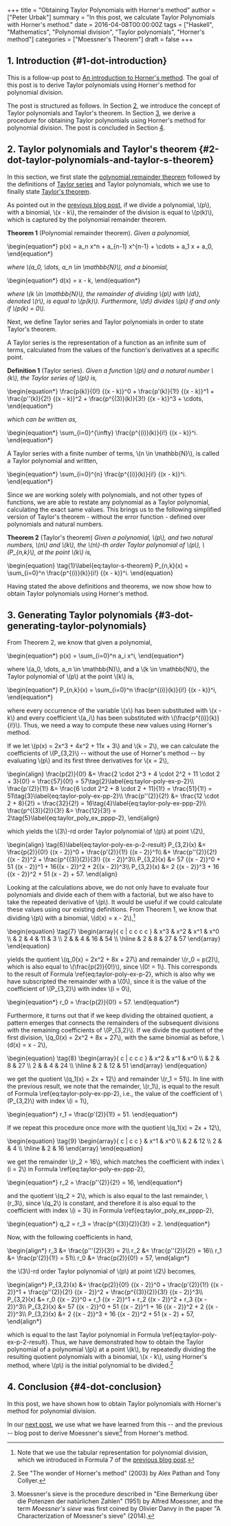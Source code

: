 +++
title = "Obtaining Taylor Polynomials&#x000a;with Horner's method"
author = ["Peter Urbak"]
summary = "In this post, we calculate Taylor Polynomials with Horner's method."
date = 2016-04-08T00:00:00Z
tags = ["Haskell", "Mathematics", "Polynomial division", "Taylor polynomials", "Horner's method"]
categories = ["Moessner's Theorem"]
draft = false
+++

## 1. Introduction {#1-dot-introduction}

This is a follow-up post to [An introduction to Horner's method](/posts/an-introduction-to-horners-method). The goal of this
post is to derive Taylor polynomials using Horner's method for polynomial
division.

The post is structured as follows. In Section [2](#2-dot-taylor-polynomials-and-taylor-s-theorem), we introduce the concept of
Taylor polynomials and Taylor's theorem. In Section [3](#3-dot-generating-taylor-polynomials), we derive a procedure for
obtaining Taylor polynomials using Horner's method for polynomial division. The
post is concluded in Section [4](#4-dot-conclusion).


## 2. Taylor polynomials and Taylor's theorem {#2-dot-taylor-polynomials-and-taylor-s-theorem}

In this section, we first state the [polynomial remainder theorem](https://en.wikipedia.org/wiki/Polynomial_remainder_theorem) followed by the
definitions of [Taylor series](https://en.wikipedia.org/wiki/Taylor_series) and Taylor polynomials, which we use to finally
state [Taylor's theorem](https://en.wikipedia.org/wiki/Taylor%27s_theorem).

As pointed out in the [previous blog post](/posts/an-introduction-to-horners-method), if we divide a polynomial, \\(p\\), with a
binomial, \\(x - k\\), the remainder of the division is equal to \\(p(k)\\), which is
captured by the polynomial remainder theorem.

**Theorem 1** (Polynomial remainder theorem). _Given a polynomial,_

\begin{equation\*}
  p(x) = a\_n x^n + a\_{n-1} x^{n-1} + \cdots + a\_1 x + a\_0,
\end{equation\*}

_where \\(a\_0, \dots, a\_n \in \mathbb{N}\\), and a binomial,_

\begin{equation\*}
  d(x) = x - k,
\end{equation\*}

_where \\(k \in \mathbb{N}\\), the remainder of dividing \\(p\\) with \\(d\\), denoted \\(r\\), is
equal to \\(p(k)\\). Furthermore, \\(d\\) divides \\(p\\) if and only if \\(p(k) = 0\\)._

Next, we define Taylor series and Taylor polynomials in order to state Taylor's
theorem.

A Taylor series is the representation of a function as an infinite sum of terms,
calculated from the values of the function's derivatives at a specific point.

**Definition 1** (Taylor series). _Given a function \\(p\\) and a natural number \\(k\\),
the Taylor series of \\(p\\) is,_

\begin{equation\*}
  \frac{p(k)}{0!} {(x - k)}^0 + \frac{p'(k)}{1!} {(x - k)}^1 +
  \frac{p''(k)}{2!} {(x - k)}^2 + \frac{p^{(3)}(k)}{3!} {(x - k)}^3 + \cdots,
\end{equation\*}

_which can be written as,_

\begin{equation\*}
  \sum\_{i=0}^{\infty} \frac{p^{(i)}(k)}{i!} {(x - k)}^i.
\end{equation\*}

A Taylor series with a finite number of terms, \\(n \in \mathbb{N}\\), is called a
Taylor polynomial and written,

\begin{equation\*}
  \sum\_{i=0}^{n} \frac{p^{(i)}(k)}{i!} {(x - k)}^i.
\end{equation\*}

Since we are working solely with polynomials, and not other types of functions,
we are able to restate any polynomial as a Taylor polynomial, calculating the
exact same values. This brings us to the following simplified version of
Taylor's theorem - without the error function - defined over polynomials and
natural numbers.

**Theorem 2** (Taylor's theorem) _Given a polynomial, \\(p\\), and two natural
numbers, \\(n\\) and \\(k\\), the \\(n\\)-th order Taylor polynomial of \\(p\\), \\(P\_{n,k}\\), at
the point \\(k\\) is,_

\begin{equation}
  \tag{1}\label{eq:taylor-s-theorem}
  P\_{n,k}(x) = \sum\_{i=0}^n \frac{p^{(i)}(k)}{i!} {(x - k)}^i.
\end{equation}

Having stated the above definitions and theorems, we now show how to obtain
Taylor polynomials using Horner's method.


## 3. Generating Taylor polynomials {#3-dot-generating-taylor-polynomials}

From Theorem 2, we know that given a polynomial,

\begin{equation\*}
  p(x) = \sum\_{i=0}^n a\_i x^i,
\end{equation\*}

where \\(a\_0, \dots, a\_n \in \mathbb{N}\\), and a \\(k \in \mathbb{N}\\), the Taylor polynomial
of \\(p\\) at the point \\(k\\) is,

\begin{equation\*}
  P\_{n,k}(x) = \sum\_{i=0}^n \frac{p^{(i)}(k)}{i!} {(x - k)}^i,
\end{equation\*}

where every occurrence of the variable \\(x\\) has been substituted with \\(x - k\\) and
every coefficient \\(a\_i\\) has been substituted with \\(\frac{p^{(i)}(k)}{i!}\\). Thus, we
need a way to compute these new values using Horner's method.

If we let \\(p(x) = 2x^3 + 4x^2 + 11x + 3\\) and \\(k = 2\\), we can calculate the
coefficients of \\(P\_{3,2}\\) -- without the use of Horner's method -- by evaluating
\\(p\\) and its first three derivatives for \\(x = 2\\),

\begin{align}
  \frac{p(2)}{0!} &= \frac{2 \cdot 2^3 + 4 \cdot 2^2 + 11 \cdot 2 + 3}{0!} =
  \frac{57}{0!} = 57\tag{2}\label{eq:taylor-poly-ex-p-2}\\\\
  \frac{p'(2)}{1!} &= \frac{6 \cdot 2^2 + 8 \cdot 2 + 11}{1!} = \frac{51}{1!} =
  51\tag{3}\label{eq:taylor-poly-ex-pp-2}\\\\
  \frac{p''(2)}{2!} &= \frac{12 \cdot 2 + 8}{2!} = \frac{32}{2!} =
  16\tag{4}\label{eq:taylor-poly-ex-ppp-2}\\\\
  \frac{p^{(3)}(2)}{3!} &= \frac{12}{3!} = 2\tag{5}\label{eq:taylor\_poly\_ex\_pppp-2},
\end{align}

which yields the \\(3\\)-rd order Taylor polynomial of \\(p\\) at point \\(2\\),

\begin{align}
  \tag{6}\label{eq:taylor-poly-ex-p-2-result}
  P\_{3,2}(x) &= \frac{p(2)}{0!} {(x - 2)}^0 + \frac{p'(2)}{1!} {(x - 2)}^1\\\\
  &+ \frac{p''(2)}{2!} {(x - 2)}^2 + \frac{p^{(3)}(2)}{3!} {(x - 2)}^3\\\\
  P\_{3,2}(x) &= 57 {(x - 2)}^0 + 51 {(x - 2)}^1 + 16{(x - 2)}^2 + 2{(x - 2)}^3\\\\
  P\_{3,2}(x) &= 2 {(x - 2)}^3 + 16 {(x - 2)}^2 + 51 (x - 2) + 57.
\end{align}

Looking at the calculations above, we do not only have to evaluate four
polynomials and divide each of them with a factorial, but we also have to take
the repeated derivative of \\(p\\). It would be useful if we could calculate these
values using our existing definitions. From Theorem 1, we know that dividing \\(p\\)
with a binomial, \\(d(x) = x - 2\\),[^fn:1]

\begin{equation}
  \tag{7}
  \begin{array}{ c | c c c c }
       & x^3 & x^2 & x^1 & x^0 \\\\
       &   2 &   4 & 11 & 3 \\\\
    2  &     &   4 & 16 & 54 \\\\
    \hline
       &   2 &   8 & 27 & 57
  \end{array}
\end{equation}

yields the quotient \\(q\_0(x) = 2x^2 + 8x + 27\\) and remainder \\(r\_0 = p(2)\\), which
is also equal to \\(\frac{p(2)}{0!}\\), since \\(0! = 1\\). This corresponds to the
result of Formula \ref{eq:taylor-poly-ex-p-2}, which is also why we have
subscripted the remainder with a \\(0\\), since it is the value of the coefficient
of \\(P\_{3,2}\\) with index \\(i = 0\\),

\begin{equation\*}
  r\_0 = \frac{p(2)}{0!} = 57.
\end{equation\*}

Furthermore, it turns out that if we keep dividing the obtained quotient, a
pattern emerges that connects the remainders of the subsequent divisions with
the remaining coefficients of \\(P\_{3,2}\\). If we divide the quotient of the first
division, \\(q\_0(x) = 2x^2 + 8x + 27\\), with the same binomial as before, \\(d(x) =
x - 2\\),

\begin{equation}
  \tag{8}
  \begin{array}{ c | c c c }
    & x^2 & x^1 & x^0 \\\\
    & 2 & 8 & 27 \\\\
    2 &   & 4 & 24 \\\\
    \hline
    & 2 & 12 & 51
  \end{array}
\end{equation}

we get the quotient \\(q\_1(x) = 2x + 12\\) and remainder \\(r\_1 = 51\\). In line with
the previous result, we note that the remainder, \\(r\_1\\), is equal to the result
of Formula \ref{eq:taylor-poly-ex-pp-2}, i.e., the value of the coefficient of
\\(P\_{3,2}\\) with index \\(i = 1\\),

\begin{equation\*}
  r\_1 = \frac{p'(2)}{1!} = 51.
\end{equation\*}

If we repeat this procedure once more with the quotient \\(q\_1(x) = 2x + 12\\),

\begin{equation}
  \tag{9}
  \begin{array}{ c | c c }
    & x^1 & x^0 \\\\
    & 2 & 12 \\\\
    2 &   & 4 \\\\
    \hline
    & 2 & 16
  \end{array}
\end{equation}

we get the remainder \\(r\_2 = 16\\), which matches the coefficient with index \\(i =
2\\) in Formula \ref{eq:taylor-poly-ex-ppp-2},

\begin{equation\*}
  r\_2 = \frac{p''(2)}{2!} = 16,
\end{equation\*}

and the quotient \\(q\_2 = 2\\), which is also equal to the last remainder, \\(r\_3\\),
since \\(q\_2\\) is constant, and therefore it is also equal to the coefficient with
index \\(i = 3\\) in Formula \ref{eq:taylor\_poly\_ex\_pppp-2},

\begin{equation\*}
  q\_2 = r\_3 = \frac{p^{(3)}(2)}{3!} = 2.
\end{equation\*}

Now, with the following coefficients in hand,

\begin{align\*}
  r\_3 &= \frac{p'''(2)}{3!} = 2\\\\
  r\_2 &= \frac{p''(2)}{2!} = 16\\\\
  r\_1 &= \frac{p'(2)}{1!} = 51\\\\
  r\_0 &= \frac{p(2)}{0!} = 57,
\end{align\*}

the \\(3\\)-rd order Taylor polynomial of \\(p\\) at point \\(2\\) becomes,

\begin{align\*}
  P\_{3,2}(x) &= \frac{p(2)}{0!} {(x - 2)}^0 + \frac{p'(2)}{1!} {(x - 2)}^1 +
  \frac{p''(2)}{2!} {(x - 2)}^2 + \frac{p^{(3)}(2)}{3!} {(x - 2)}^3\\\\
  P\_{3,2}(x) &= r\_0 {(x - 2)}^0 + r\_1 {(x - 2)}^1 + r\_2 {(x - 2)}^2 +
               r\_3 {(x - 2)}^3\\\\
  P\_{3,2}(x) &= 57 {(x - 2)}^0 + 51 {(x - 2)}^1 + 16 {(x - 2)}^2 +
               2 {(x - 2)}^3\\\\
  P\_{3,2}(x) &= 2 {(x - 2)}^3 + 16 {(x - 2)}^2 + 51 (x - 2) + 57,
\end{align\*}

which is equal to the last Taylor polynomial in Formula
\ref{eq:taylor-poly-ex-p-2-result}. Thus, we have demonstrated how to obtain the
Taylor polynomial of a polynomial \\(p\\) at a point \\(k\\), by repeatedly dividing the
resulting quotient polynomials with a binomial, \\(x - k\\), using Horner's method,
where \\(p\\) is the initial polynomial to be divided.[^fn:2]


## 4. Conclusion {#4-dot-conclusion}

In this post, we have shown how to obtain Taylor polynomials with Horner's
method for polynomial division.

In our [next post](/posts/deriving-moessners-sieve-from-horners-method), we use what we have learned from this -- and the previous --
blog post to derive Moessner's sieve[^fn:3] from Horner's method.

[^fn:1]: Note that we use the tabular representation for polynomial division, which
    we introduced in Formula 7 of the [previous blog post](/posts/an-introduction-to-horners-method).
[^fn:2]: See "The wonder of Horner's method" (2003) by Alex Pathan and Tony Collyer.
[^fn:3]: Moessner's sieve is the procedure described in "Eine Bemerkung über die
    Potenzen der natürlichen Zahlen" (1951) by Alfred Moessner, and the term
    _Moessner's sieve_ was first coined by Olivier Danvy in the paper "A
    Characterization of Moessner's sieve" (2014).
